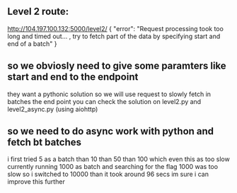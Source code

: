 ## Level 2 route:

http://104.197.100.132:5000/level2/
{
  "error": "Request processing took too long and timed out... , try to fetch part of the data by specifying start and end of a batch"
}

## so we obviosly need to give some paramters like start and end to the endpoint

they want a pythonic solution so we will use request to slowly fetch in batches the end point
you can check the solution on level2.py and level2_async.py (using aiohttp)

## so we need to do async work with python and fetch bt batches
i first tried 5 as a batch
than 10
than 50
than 100 which even this as too slow
currently running 1000 as batch and searching for the flag
1000 was too slow so i switched to 10000 than
it took around 96 secs im sure i can improve this further